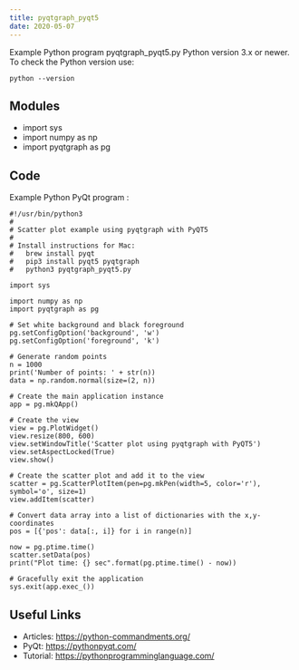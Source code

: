 ```yaml
---
title: pyqtgraph_pyqt5
date: 2020-05-07
---
```

Example Python program pyqtgraph_pyqt5.py
Python version 3.x or newer.
To check the Python version use:

    python --version

## Modules

* import sys
* import numpy as np
* import pyqtgraph as pg

## Code

Example Python PyQt program :

    #!/usr/bin/python3
    #
    # Scatter plot example using pyqtgraph with PyQT5
    #
    # Install instructions for Mac:
    #   brew install pyqt
    #   pip3 install pyqt5 pyqtgraph
    #   python3 pyqtgraph_pyqt5.py
    
    import sys
    
    import numpy as np
    import pyqtgraph as pg
    
    # Set white background and black foreground
    pg.setConfigOption('background', 'w')
    pg.setConfigOption('foreground', 'k')
    
    # Generate random points
    n = 1000
    print('Number of points: ' + str(n))
    data = np.random.normal(size=(2, n))
    
    # Create the main application instance
    app = pg.mkQApp()
    
    # Create the view
    view = pg.PlotWidget()
    view.resize(800, 600)
    view.setWindowTitle('Scatter plot using pyqtgraph with PyQT5')
    view.setAspectLocked(True)
    view.show()
    
    # Create the scatter plot and add it to the view
    scatter = pg.ScatterPlotItem(pen=pg.mkPen(width=5, color='r'), symbol='o', size=1)
    view.addItem(scatter)
    
    # Convert data array into a list of dictionaries with the x,y-coordinates
    pos = [{'pos': data[:, i]} for i in range(n)]
    
    now = pg.ptime.time()
    scatter.setData(pos)
    print("Plot time: {} sec".format(pg.ptime.time() - now))
    
    # Gracefully exit the application
    sys.exit(app.exec_())
    

## Useful Links

- Articles: https://python-commandments.org/
- PyQt: https://pythonpyqt.com/
- Tutorial: https://pythonprogramminglanguage.com/
